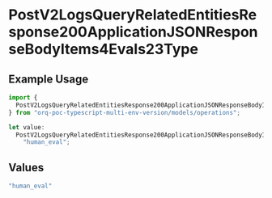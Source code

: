 # PostV2LogsQueryRelatedEntitiesResponse200ApplicationJSONResponseBodyItems4Evals23Type

## Example Usage

```typescript
import {
  PostV2LogsQueryRelatedEntitiesResponse200ApplicationJSONResponseBodyItems4Evals23Type,
} from "orq-poc-typescript-multi-env-version/models/operations";

let value:
  PostV2LogsQueryRelatedEntitiesResponse200ApplicationJSONResponseBodyItems4Evals23Type =
    "human_eval";
```

## Values

```typescript
"human_eval"
```